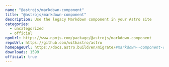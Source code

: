 ```yaml
---
name: "@astrojs/markdown-component"
title: "@astrojs/markdown-component"
description: Use the legacy Markdown component in your Astro site
categories:
  - uncategorized
  - official
npmUrl: https://www.npmjs.com/package/@astrojs/markdown-component
repoUrl: https://github.com/withastro/astro
homepageUrl: https://docs.astro.build/en/migrate/#markdown--component-removed
downloads: 1599
official: true
---
```


